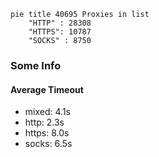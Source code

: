 
```mermaid
pie title 40695 Proxies in list
    "HTTP" : 28308
    "HTTPS": 10787
    "SOCKS" : 8750
```

### Some Info
#### Average Timeout

- mixed: 4.1s
- http: 2.3s
- https: 8.0s
- socks: 6.5s